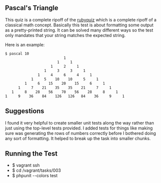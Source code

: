 Pascal's Triangle
-----------------

This quiz is a complete ripoff of the [rubyquiz](http://rubyquiz.com/quiz84.html) which is a complete ripoff of a classical math concept.  Basically this test is about formatting some output as a pretty-printed string.  It can be solved many different ways so the test only mandates that your string matches the expected string.

Here is an example:
```
$ pascal 10
                           1                            
                        1     1                         
                     1     2     1                      
                  1     3     3     1                   
               1     4     6     4     1                
            1     5    10    10     5     1             
         1     6    15    20    15     6     1          
      1     7    21    35    35    21     7     1       
   1     8    28    56    70    56    28     8     1    
1     9    36    84    126   126   84    36     9     1
```

Suggestions
-----------

I found it very helpful to create smaller unit tests along the way rather than just using the top-level tests provided. I added tests for things like making sure was generating the rows of numbers correctly before I bothered doing any sort of formatting.  It helped to break up the task into smaller chunks.

Running the Test
----------------

* $ vagrant ssh
* $ cd /vagrant/tasks/003
* $ phpunit --colors test